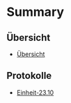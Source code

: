 # Summary

## Übersicht
* [Übersicht](README.md)

## Protokolle
* [Einheit-23.10](protokolle/einheit-23.10.md)

